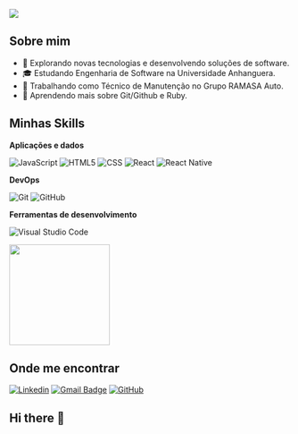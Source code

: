 ![](https://komarev.com/ghpvc/?username=rposilva&color=006bed)

## Sobre mim

- 🤔 Explorando novas tecnologias e desenvolvendo soluções de software.
- 🎓 Estudando Engenharia de Software na Universidade Anhanguera.
- 💼 Trabalhando como Técnico de Manutenção no Grupo RAMASA Auto.
- 🌱 Aprendendo mais sobre Git/Github e Ruby.

## Minhas Skills

**Aplicações e dados**

![JavaScript](https://img.shields.io/badge/-JavaScript-333333?style=flat&logo=javascript)
![HTML5](https://img.shields.io/badge/-HTML5-333333?style=flat&logo=HTML5)
![CSS](https://img.shields.io/badge/-CSS-333333?style=flat&logo=CSS3&logoColor=1572B6)
![React](https://img.shields.io/badge/-React-333333?style=flat&logo=react)
![React Native](https://img.shields.io/badge/-React%20Native-333333?style=flat&logo=react)

**DevOps**

![Git](https://img.shields.io/badge/-Git-333333?style=flat&logo=git)
![GitHub](https://img.shields.io/badge/-GitHub-333333?style=flat&logo=github)

**Ferramentas de desenvolvimento**

![Visual Studio Code](https://img.shields.io/badge/-Visual%20Studio%20Code-333333?style=flat&logo=visual-studio-code&logoColor=007ACC)
<br/>

<a href="https://github.com/rposilva" title="Perfil do Ramon">
  <img height="180em" src="https://github-readme-stats.vercel.app/api?username=rposilva&theme=dracula&show_icons=true" />
</a>

## Onde me encontrar

[![Linkedin](https://img.shields.io/badge/-Ramon_Oliveira_Silva-blue?style=flat-square&logo=Linkedin&logoColor=white&link=https://www.linkedin.com/in/rposilva-dev)](https://www.linkedin.com/in/rposilva-dev)
[![Gmail Badge](https://img.shields.io/badge/-rposilva.dev@gmail.com-006bed?style=flat-square&logo=Gmail&logoColor=white&link=mailto:rposilva.dev@gmail.com)](rposilva.dev@gmail.com)
[![GitHub](https://img.shields.io/github/followers/rposilva?label=follow&style=social)](https://github.com/rposilva/rposilva)

## Hi there 👋
